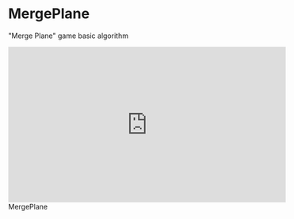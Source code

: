 # MergePlane

"Merge Plane" game basic algorithm

<iframe width="560" height="315" src="https://www.youtube.com/embed/H5ZzU7owClg" frameborder="0" allow="accelerometer; autoplay; clipboard-write; encrypted-media; gyroscope; picture-in-picture" allowfullscreen></iframe>
MergePlane
